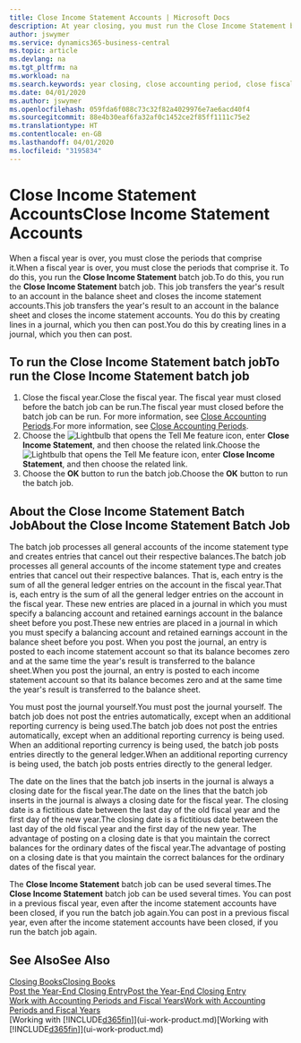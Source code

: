```yaml
---
title: Close Income Statement Accounts | Microsoft Docs
description: At year closing, you must run the Close Income Statement batch job to close the accounting periods that make up the fiscal year.
author: jswymer
ms.service: dynamics365-business-central
ms.topic: article
ms.devlang: na
ms.tgt_pltfrm: na
ms.workload: na
ms.search.keywords: year closing, close accounting period, close fiscal year, bank account detailed trial balance
ms.date: 04/01/2020
ms.author: jswymer
ms.openlocfilehash: 059fda6f088c73c32f82a4029976e7ae6acd40f4
ms.sourcegitcommit: 88e4b30eaf6fa32af0c1452ce2f85ff1111c75e2
ms.translationtype: HT
ms.contentlocale: en-GB
ms.lasthandoff: 04/01/2020
ms.locfileid: "3195834"
---
```

# <a name="close-income-statement-accounts"></a><span data-ttu-id="bff20-103">Close Income Statement Accounts</span><span class="sxs-lookup"><span data-stu-id="bff20-103">Close Income Statement Accounts</span></span>
<span data-ttu-id="bff20-104">When a fiscal year is over, you must close the periods that comprise it.</span><span class="sxs-lookup"><span data-stu-id="bff20-104">When a fiscal year is over, you must close the periods that comprise it.</span></span> <span data-ttu-id="bff20-105">To do this, you run the **Close Income Statement** batch job.</span><span class="sxs-lookup"><span data-stu-id="bff20-105">To do this, you run the **Close Income Statement** batch job.</span></span> <span data-ttu-id="bff20-106">This job transfers the year's result to an account in the balance sheet and closes the income statement accounts.</span><span class="sxs-lookup"><span data-stu-id="bff20-106">This job transfers the year's result to an account in the balance sheet and closes the income statement accounts.</span></span> <span data-ttu-id="bff20-107">You do this by creating lines in a journal, which you then can post.</span><span class="sxs-lookup"><span data-stu-id="bff20-107">You do this by creating lines in a journal, which you then can post.</span></span>

## <a name="to-run-the-close-income-statement-batch-job"></a><span data-ttu-id="bff20-108">To run the Close Income Statement batch job</span><span class="sxs-lookup"><span data-stu-id="bff20-108">To run the Close Income Statement batch job</span></span>
1. <span data-ttu-id="bff20-109">Close the fiscal year.</span><span class="sxs-lookup"><span data-stu-id="bff20-109">Close the fiscal year.</span></span> <span data-ttu-id="bff20-110">The fiscal year must closed before the batch job can be run.</span><span class="sxs-lookup"><span data-stu-id="bff20-110">The fiscal year must closed before the batch job can be run.</span></span> <span data-ttu-id="bff20-111">For more information, see [Close Accounting Periods](year-close-account-periods.md).</span><span class="sxs-lookup"><span data-stu-id="bff20-111">For more information, see [Close Accounting Periods](year-close-account-periods.md).</span></span>
2. <span data-ttu-id="bff20-112">Choose the ![Lightbulb that opens the Tell Me feature](media/ui-search/search_small.png "Tell me what you want to do") icon, enter **Close Income Statement**, and then choose the related link.</span><span class="sxs-lookup"><span data-stu-id="bff20-112">Choose the ![Lightbulb that opens the Tell Me feature](media/ui-search/search_small.png "Tell me what you want to do") icon, enter **Close Income Statement**, and then choose the related link.</span></span>
3. <span data-ttu-id="bff20-113">Choose the **OK** button to run the batch job.</span><span class="sxs-lookup"><span data-stu-id="bff20-113">Choose the **OK** button to run the batch job.</span></span>

## <a name="about-the-close-income-statement-batch-job"></a><span data-ttu-id="bff20-114">About the Close Income Statement Batch Job</span><span class="sxs-lookup"><span data-stu-id="bff20-114">About the Close Income Statement Batch Job</span></span>
<span data-ttu-id="bff20-115">The batch job processes all general accounts of the income statement type and creates entries that cancel out their respective balances.</span><span class="sxs-lookup"><span data-stu-id="bff20-115">The batch job processes all general accounts of the income statement type and creates entries that cancel out their respective balances.</span></span> <span data-ttu-id="bff20-116">That is, each entry is the sum of all the general ledger entries on the account in the fiscal year.</span><span class="sxs-lookup"><span data-stu-id="bff20-116">That is, each entry is the sum of all the general ledger entries on the account in the fiscal year.</span></span> <span data-ttu-id="bff20-117">These new entries are placed in a journal in which you must specify a balancing account and retained earnings account in the balance sheet before you post.</span><span class="sxs-lookup"><span data-stu-id="bff20-117">These new entries are placed in a journal in which you must specify a balancing account and retained earnings account in the balance sheet before you post.</span></span> <span data-ttu-id="bff20-118">When you post the journal, an entry is posted to each income statement account so that its balance becomes zero and at the same time the year's result is transferred to the balance sheet.</span><span class="sxs-lookup"><span data-stu-id="bff20-118">When you post the journal, an entry is posted to each income statement account so that its balance becomes zero and at the same time the year's result is transferred to the balance sheet.</span></span>

<span data-ttu-id="bff20-119">You must post the journal yourself.</span><span class="sxs-lookup"><span data-stu-id="bff20-119">You must post the journal yourself.</span></span> <span data-ttu-id="bff20-120">The batch job does not post the entries automatically, except when an additional reporting currency is being used.</span><span class="sxs-lookup"><span data-stu-id="bff20-120">The batch job does not post the entries automatically, except when an additional reporting currency is being used.</span></span> <span data-ttu-id="bff20-121">When an additional reporting currency is being used, the batch job posts entries directly to the general ledger.</span><span class="sxs-lookup"><span data-stu-id="bff20-121">When an additional reporting currency is being used, the batch job posts entries directly to the general ledger.</span></span>

<span data-ttu-id="bff20-122">The date on the lines that the batch job inserts in the journal is always a closing date for the fiscal year.</span><span class="sxs-lookup"><span data-stu-id="bff20-122">The date on the lines that the batch job inserts in the journal is always a closing date for the fiscal year.</span></span> <span data-ttu-id="bff20-123">The closing date is a fictitious date between the last day of the old fiscal year and the first day of the new year.</span><span class="sxs-lookup"><span data-stu-id="bff20-123">The closing date is a fictitious date between the last day of the old fiscal year and the first day of the new year.</span></span> <span data-ttu-id="bff20-124">The advantage of posting on a closing date is that you maintain the correct balances for the ordinary dates of the fiscal year.</span><span class="sxs-lookup"><span data-stu-id="bff20-124">The advantage of posting on a closing date is that you maintain the correct balances for the ordinary dates of the fiscal year.</span></span>

<span data-ttu-id="bff20-125">The **Close Income Statement** batch job can be used several times.</span><span class="sxs-lookup"><span data-stu-id="bff20-125">The **Close Income Statement** batch job can be used several times.</span></span> <span data-ttu-id="bff20-126">You can post in a previous fiscal year, even after the income statement accounts have been closed, if you run the batch job again.</span><span class="sxs-lookup"><span data-stu-id="bff20-126">You can post in a previous fiscal year, even after the income statement accounts have been closed, if you run the batch job again.</span></span>

## <a name="see-also"></a><span data-ttu-id="bff20-127">See Also</span><span class="sxs-lookup"><span data-stu-id="bff20-127">See Also</span></span>

[<span data-ttu-id="bff20-128">Closing Books</span><span class="sxs-lookup"><span data-stu-id="bff20-128">Closing Books</span></span>](year-close-books.md)  
[<span data-ttu-id="bff20-129">Post the Year-End Closing Entry</span><span class="sxs-lookup"><span data-stu-id="bff20-129">Post the Year-End Closing Entry</span></span>](year-how-post-year-end-close-entry.md)  
[<span data-ttu-id="bff20-130">Work with Accounting Periods and Fiscal Years</span><span class="sxs-lookup"><span data-stu-id="bff20-130">Work with Accounting Periods and Fiscal Years</span></span>](finance-accounting-periods-and-fiscal-years.md)  
<span data-ttu-id="bff20-131">[Working with [!INCLUDE[d365fin](includes/d365fin_md.md)]](ui-work-product.md)</span><span class="sxs-lookup"><span data-stu-id="bff20-131">[Working with [!INCLUDE[d365fin](includes/d365fin_md.md)]](ui-work-product.md)</span></span>
